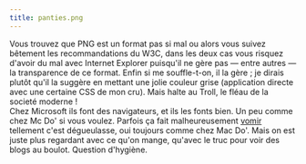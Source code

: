 ```yaml
---
title: panties.png
---
```


Vous trouvez que PNG est un format pas si mal ou alors vous suivez bêtement
les recommandations du W3C, dans les deux cas vous risquez d'avoir du mal avec
Internet Explorer puisqu'il ne gère pas — entre autres — la transparence de ce
format. Enfin si me souffle-t-on, il la gère ; je dirais plutôt qu'il la
suggère en mettant une jolie couleur grise (application directe avec une
certaine CSS de mon cru). Mais halte au Troll, le fléau de la societé moderne
!  
Chez Microsoft ils font des navigateurs, et ils les fonts bien. Un peu comme
chez Mc Do' si vous voulez. Parfois ça fait malheureusement
[vomir](http://support.microsoft.com/default.aspx?scid=kb;en-us;Q294714)
tellement c'est dégueulasse, oui toujours comme chez Mac Do'. Mais on est
juste plus regardant avec ce qu'on mange, qu'avec le truc pour voir des blogs
au boulot. Question d'hygiène.

